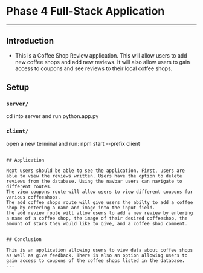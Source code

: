 # Phase 4 Full-Stack Application 



---

## Introduction

- This is a Coffee Shop Review application. This will allow users to add new coffee shops and add new reviews. It will also allow users to gain access to coupons and see reviews to their local coffee shops. 


## Setup 
 
### `server/`
cd into server and run 
python.app.py 

### `client/`

open a new terminal and run:
npm start --prefix client
```

## Application

Next users should be able to see the application. First, users are able to view the reviews written. Users have the option to delete reviews from the database. Using the navbar users can navigate to different routes.
The view coupons route will allow users to view different coupons for various coffeeshops. 
The add coffee shops route will give users the abilty to add a coffee shop by entering a name and image into the input field. 
the add review route will allow users to add a new review by entering a name of a coffee shop, the image of their desired coffeeshop, the amount of stars they would like to give, and a coffee shop comment.


## Conclusion

This is an application allowing users to view data about coffee shops as well as give feedback. There is also an option allowing users to gain access to coupons of the coffee shops listed in the database. 
---

